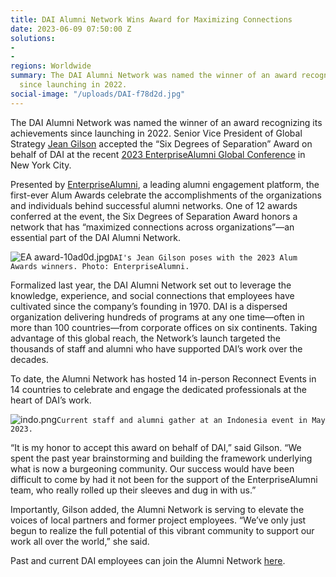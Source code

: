 ```yaml
---
title: DAI Alumni Network Wins Award for Maximizing Connections
date: 2023-06-09 07:50:00 Z
solutions:
- 
- 
regions: Worldwide
summary: The DAI Alumni Network was named the winner of an award recognizing its achievements
  since launching in 2022.
social-image: "/uploads/DAI-f78d2d.jpg"
---
```


The DAI Alumni Network was named the winner of an award recognizing its achievements since launching in 2022. Senior Vice President of Global Strategy [Jean Gilson](https://www.dai.com/who-we-are/leadership/jean-gilson) accepted the “Six Degrees of Separation” Award on behalf of DAI at the recent [2023 EnterpriseAlumni Global Conference](https://enterprisealumni.com/thealums-conference-2023) in New York City.

Presented by [EnterpriseAlumni](https://enterprisealumni.com/), a leading alumni engagement platform, the first-ever Alum Awards celebrate the accomplishments of the organizations and individuals behind successful alumni networks. One of 12 awards conferred at the event, the Six Degrees of Separation Award honors a network that has “maximized connections across organizations”—an essential part of the DAI Alumni Network.

![EA award-10ad0d.jpg](/uploads/EA%20award-10ad0d.jpg)`DAI's Jean Gilson poses with the 2023 Alum Awards winners. Photo: EnterpriseAlumni.`

Formalized last year, the DAI Alumni Network set out to leverage the knowledge, experience, and social connections that employees have cultivated since the company’s founding in 1970. DAI is a dispersed organization delivering hundreds of programs at any one time—often in more than 100 countries—from corporate offices on six continents. Taking advantage of this global reach, the Network’s launch targeted the thousands of staff and alumni who have supported DAI’s work over the decades.

To date, the Alumni Network has hosted 14 in-person Reconnect Events in 14 countries to celebrate and engage the dedicated professionals at the heart of DAI’s work.

![indo.png](/uploads/indo.png)`Current staff and alumni gather at an Indonesia event in May 2023.`

“It is my honor to accept this award on behalf of DAI,” said Gilson. “We spent the past year brainstorming and building the framework underlying what is now a burgeoning community. Our success would have been difficult to come by had it not been for the support of the EnterpriseAlumni team, who really rolled up their sleeves and dug in with us.”

Importantly, Gilson added, the Alumni Network is serving to elevate the voices of local partners and former project employees. “We’ve only just begun to realize the full potential of this vibrant community to support our work all over the world,” she said.

Past and current DAI employees can join the Alumni Network [here](https://www.linkedin.com/groups/5046808/).